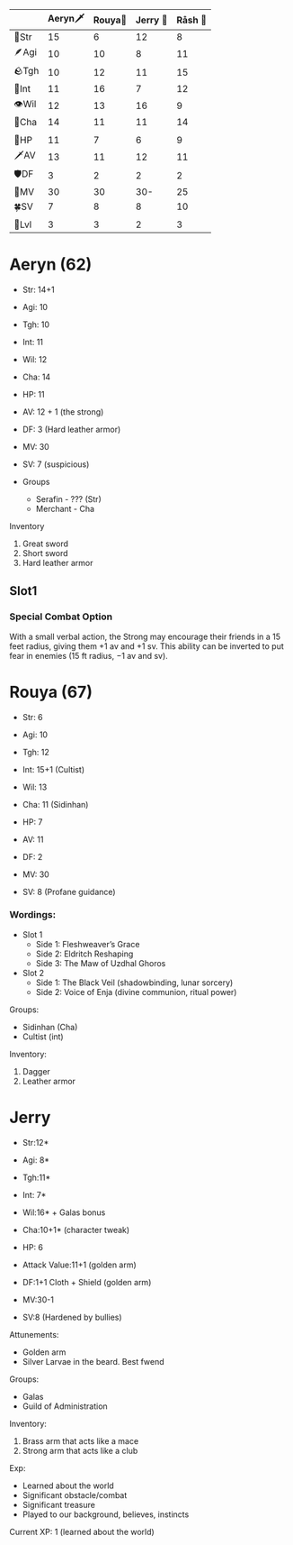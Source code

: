 |       | Aeryn🗡 | Rouya🌛 | Jerry 💪 | Råsh 🔧 |
| ----- | ------- | ------- | -------- | ------- |
| 💪Str | 15      | 6       | 12       | 8       |
| 🪶Agi | 10      | 10      | 8        | 11      |
| 🪨Tgh | 10      | 12      | 11       | 15      |
| 📖Int | 11      | 16      | 7        | 12      |
| 👁Wil | 12      | 13      | 16       | 9       |
| 👄Cha | 14      | 11      | 11       | 14      |
|       |         |         |          |         |
| 🧡HP  | 11      | 7       | 6        | 9       |
| 🗡AV  | 13      | 11      | 12       | 11      |
| 🛡DF  | 3<br>   | 2       | 2        | 2       |
| 🏃MV  | 30      | 30      | 30-      | 25      |
| 🍀SV  | 7       | 8       | 8        | 10      |
|       |         |         |          |         |
| 👑Lvl | 3       | 3       | 2        | 3       |

# Aeryn (62)
- Str: 14+1
- Agi: 10 
- Tgh: 10
- Int: 11
- Wil: 12
- Cha: 14

- HP: 11
- AV: 12 + 1 (the strong)
- DF: 3 (Hard leather armor)
- MV: 30
- SV: 7 (suspicious)
- Groups
	- Serafin - ??? (Str)
	- Merchant - Cha

Inventory
1. Great sword
2. Short sword
3. Hard leather armor
## Slot1 
### Special Combat Option 
With a small verbal action, the Strong may encourage their friends
in a 15 feet radius, giving them +1 av and +1 sv. This ability can be
inverted to put fear in enemies (15 ft radius, −1 av and sv).

# Rouya (67)

- Str: 6
- Agi: 10
- Tgh: 12
- Int: 15+1 (Cultist)
- Wil: 13
- Cha: 11 (Sidinhan)

- HP: 7
- AV: 11
- DF: 2
- MV: 30
- SV: 8 (Profane guidance)

### Wordings:
- Slot 1
	- Side 1: Fleshweaver’s Grace
	- Side 2: Eldritch Reshaping
	- Side 3: The Maw of Uzdhal Ghoros
- Slot 2
	- Side 1: The Black Veil (shadowbinding, lunar sorcery)
	- Side 2: Voice of Enja (divine communion, ritual power)

Groups:
- Sidinhan (Cha)
- Cultist (int)

Inventory:
1. Dagger
2. Leather armor

# Jerry
- Str:12*
- Agi: 8*
- Tgh:11*
- Int: 7*
- Wil:16* + Galas bonus
- Cha:10+1* (character tweak)

- HP: 6
- Attack Value:11+1 (golden arm)
- DF:1+1 Cloth + Shield (golden arm)
- MV:30-1
- SV:8 (Hardened by bullies)
  

Attunements:
- Golden arm
- Silver Larvae in the beard. Best fwend

Groups: 
- Galas
- Guild of Administration

Inventory:
1. Brass arm that acts like a mace
2. Strong arm that acts like a club

Exp: 
- Learned about the world
- Significant obstacle/combat
- Significant treasure
- Played to our background, believes, instincts

Current XP: 1 (learned about the world)
